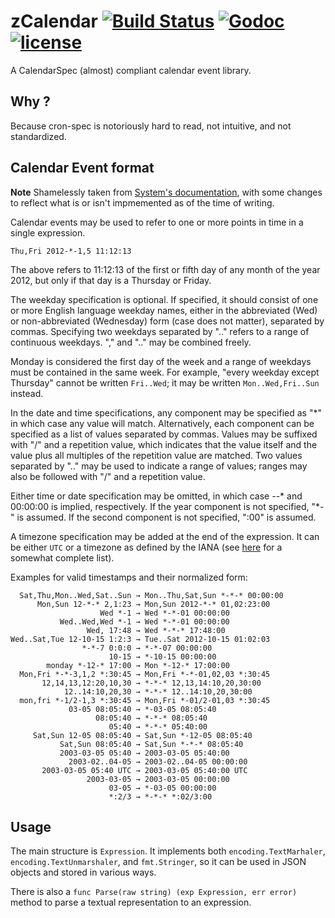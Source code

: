 # zCalendar [![Build Status](https://travis-ci.org/synthesio/zcalendar.svg?branch=master)](https://travis-ci.org/synthesio/zcalendar) [![Godoc](http://img.shields.io/badge/godoc-reference-blue.svg?style=flat)](https://godoc.org/github.com/synthesio/zcalendar) [![license](http://img.shields.io/badge/license-MIT-red.svg?style=flat)](https://raw.githubusercontent.com/synthesio/zcalendar/master/LICENSE.md)

A CalendarSpec (almost) compliant calendar event library.

## Why ?

Because cron-spec is notoriously hard to read, not intuitive, and not standardized.

## Calendar Event format

**Note** Shamelessly taken from [System's
documentation](https://www.freedesktop.org/software/systemd/man/systemd.time.html#Calendar%20Events),
with some changes to reflect what is or isn't impmemented as of the time of
writing.

Calendar events may be used to refer to one or more points in time in a single
expression.

`Thu,Fri 2012-*-1,5 11:12:13`

The above refers to 11:12:13 of the first or fifth day of any month of the year
2012, but only if that day is a Thursday or Friday.

The weekday specification is optional. If specified, it should consist of one
or more English language weekday names, either in the abbreviated (Wed) or
non-abbreviated (Wednesday) form (case does not matter), separated by commas.
Specifying two weekdays separated by ".." refers to a range of continuous
weekdays. "," and ".." may be combined freely.

Monday is considered the first day of the week and a range of weekdays must be
contained in the same week. For example, "every weekday except Thursday" cannot
be written `Fri..Wed`; it may be written `Mon..Wed,Fri..Sun` instead.

In the date and time specifications, any component may be specified as "*" in
which case any value will match. Alternatively, each component can be specified
as a list of values separated by commas. Values may be suffixed with "/" and a
repetition value, which indicates that the value itself and the value plus all
multiples of the repetition value are matched. Two values separated by ".." may
be used to indicate a range of values; ranges may also be followed with "/" and
a repetition value.

Either time or date specification may be omitted, in which case *-*-* and
00:00:00 is implied, respectively. If the year component is not specified, "*-"
is assumed. If the second component is not specified, ":00" is assumed.

A timezone specification may be added at the end of the expression. It can be
either `UTC` or a timezone as defined by the IANA (see
[here](https://en.wikipedia.org/wiki/List_of_tz_database_time_zones#List) for a
somewhat complete list).

Examples for valid timestamps and their normalized form:

```
  Sat,Thu,Mon..Wed,Sat..Sun → Mon..Thu,Sat,Sun *-*-* 00:00:00
      Mon,Sun 12-*-* 2,1:23 → Mon,Sun 2012-*-* 01,02:23:00
                    Wed *-1 → Wed *-*-01 00:00:00
           Wed..Wed,Wed *-1 → Wed *-*-01 00:00:00
                 Wed, 17:48 → Wed *-*-* 17:48:00
Wed..Sat,Tue 12-10-15 1:2:3 → Tue..Sat 2012-10-15 01:02:03
                *-*-7 0:0:0 → *-*-07 00:00:00
                      10-15 → *-10-15 00:00:00
        monday *-12-* 17:00 → Mon *-12-* 17:00:00
  Mon,Fri *-*-3,1,2 *:30:45 → Mon,Fri *-*-01,02,03 *:30:45
       12,14,13,12:20,10,30 → *-*-* 12,13,14:10,20,30:00
            12..14:10,20,30 → *-*-* 12..14:10,20,30:00
  mon,fri *-1/2-1,3 *:30:45 → Mon,Fri *-01/2-01,03 *:30:45
             03-05 08:05:40 → *-03-05 08:05:40
                   08:05:40 → *-*-* 08:05:40
                      05:40 → *-*-* 05:40:00
     Sat,Sun 12-05 08:05:40 → Sat,Sun *-12-05 08:05:40
           Sat,Sun 08:05:40 → Sat,Sun *-*-* 08:05:40
           2003-03-05 05:40 → 2003-03-05 05:40:00
             2003-02..04-05 → 2003-02..04-05 00:00:00
       2003-03-05 05:40 UTC → 2003-03-05 05:40:00 UTC
                 2003-03-05 → 2003-03-05 00:00:00
                      03-05 → *-03-05 00:00:00
                      *:2/3 → *-*-* *:02/3:00
```

## Usage

The main structure is `Expression`. It implements both `encoding.TextMarhaler`,
`encoding.TextUnmarshaler`, and `fmt.Stringer`, so it can be used in JSON
objects and stored in various ways.

There is also a `func Parse(raw string) (exp Expression, err error)` method to
parse a textual representation to an expression.
